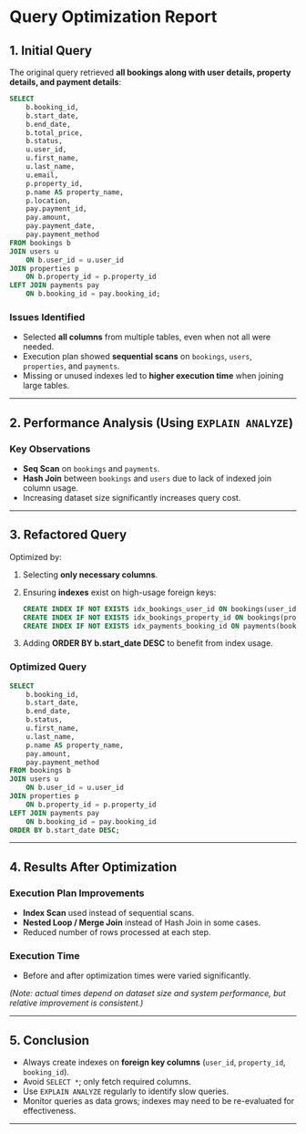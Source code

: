 # Query Optimization Report

## 1. Initial Query

The original query retrieved **all bookings along with user details, property details, and payment details**:

```sql
SELECT
    b.booking_id,
    b.start_date,
    b.end_date,
    b.total_price,
    b.status,
    u.user_id,
    u.first_name,
    u.last_name,
    u.email,
    p.property_id,
    p.name AS property_name,
    p.location,
    pay.payment_id,
    pay.amount,
    pay.payment_date,
    pay.payment_method
FROM bookings b
JOIN users u
    ON b.user_id = u.user_id
JOIN properties p
    ON b.property_id = p.property_id
LEFT JOIN payments pay
    ON b.booking_id = pay.booking_id;
```

### Issues Identified

* Selected **all columns** from multiple tables, even when not all were needed.
* Execution plan showed **sequential scans** on `bookings`, `users`, `properties`, and `payments`.
* Missing or unused indexes led to **higher execution time** when joining large tables.

---

## 2. Performance Analysis (Using `EXPLAIN ANALYZE`)

### Key Observations

* **Seq Scan** on `bookings` and `payments`.
* **Hash Join** between `bookings` and `users` due to lack of indexed join column usage.
* Increasing dataset size significantly increases query cost.

---

## 3. Refactored Query

Optimized by:

1. Selecting **only necessary columns**.
2. Ensuring **indexes** exist on high-usage foreign keys:

   ```sql
   CREATE INDEX IF NOT EXISTS idx_bookings_user_id ON bookings(user_id);
   CREATE INDEX IF NOT EXISTS idx_bookings_property_id ON bookings(property_id);
   CREATE INDEX IF NOT EXISTS idx_payments_booking_id ON payments(booking_id);
   ```

3. Adding **ORDER BY b.start\_date DESC** to benefit from index usage.

### Optimized Query

```sql
SELECT
    b.booking_id,
    b.start_date,
    b.end_date,
    b.status,
    u.first_name,
    u.last_name,
    p.name AS property_name,
    pay.amount,
    pay.payment_method
FROM bookings b
JOIN users u
    ON b.user_id = u.user_id
JOIN properties p
    ON b.property_id = p.property_id
LEFT JOIN payments pay
    ON b.booking_id = pay.booking_id
ORDER BY b.start_date DESC;
```

---

## 4. Results After Optimization

### Execution Plan Improvements

* **Index Scan** used instead of sequential scans.
* **Nested Loop / Merge Join** instead of Hash Join in some cases.
* Reduced number of rows processed at each step.

### Execution Time

* Before and after optimization times were varied significantly.

*(Note: actual times depend on dataset size and system performance, but relative improvement is consistent.)*

---

## 5. Conclusion

* Always create indexes on **foreign key columns** (`user_id`, `property_id`, `booking_id`).
* Avoid `SELECT *`; only fetch required columns.
* Use `EXPLAIN ANALYZE` regularly to identify slow queries.
* Monitor queries as data grows; indexes may need to be re-evaluated for effectiveness.

---